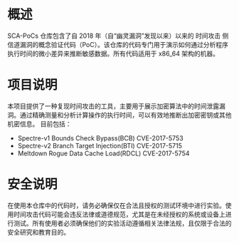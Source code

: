 # 概述
SCA-PoCs 仓库包含了自 2018 年（自“幽灵漏洞”发现以来）以来的 时间攻击 侧信道漏洞的概念验证代码（PoC）。该仓库的代码专门用于演示如何通过分析程序执行时间的微小差异来推断敏感数据。所有代码适用于 x86_64 架构的机器。

# 项目说明
本项目提供了一种复现时间攻击的工具，主要用于展示加密算法中的时间泄露漏洞。通过精确测量和分析计算操作的执行时间，可以有效地推断出加密密钥或其他机密信息。
目前包括：
- Spectre-v1  Bounds Check Bypass(BCB)         CVE-2017-5753
- Spectre-v2  Branch Target Injection(BTI)     CVE-2017-5715
- Meltdown    Rogue Data Cache Load(RDCL)      CVE-2017-5754

# 安全说明
在使用本仓库中的代码时，请务必确保仅在合法且授权的测试环境中进行实验。使用时间攻击代码可能会违反法律或道德规范，尤其是在未经授权的系统或设备上进行测试。所有使用者必须确保他们的实验活动遵循相关法律法规，且仅限于合法的安全研究和教育目的。

